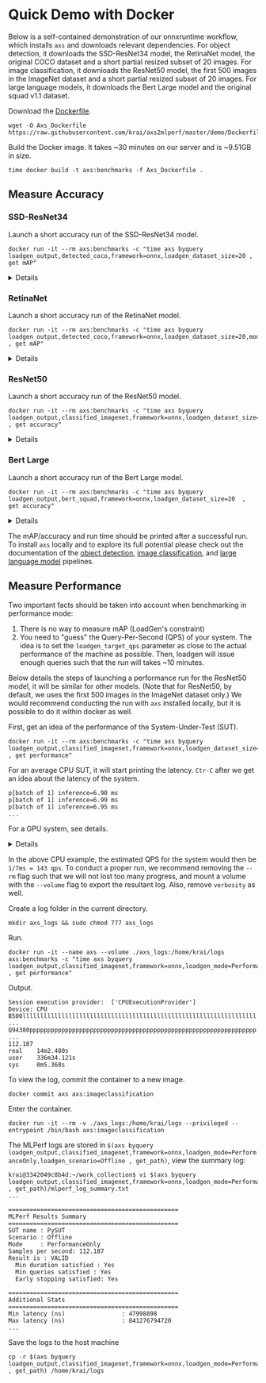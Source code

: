 # Quick Demo with Docker

Below is a self-contained demonstration of our onnxruntime workflow, which installs `axs` and downloads relevant dependencies. For object detection, it downloads the SSD-ResNet34 model, the RetinaNet model, the original COCO dataset and a short partial resized subset of 20 images. For image classification, it downloads the ResNet50 model, the first 500 images in the ImageNet dataset and a short partial resized subset of 20 images. For large language models, it downloads the Bert Large model and the original squad v1.1 dataset.

Download the [Dockerfile](Dockerfile).
```
wget -O Axs_Dockerfile https://raw.githubusercontent.com/krai/axs2mlperf/master/demo/Dockerfile
```

Build the Docker image. It takes ~30 minutes on our server and is ~9.51GB in size.
```
time docker build -t axs:benchmarks -f Axs_Dockerfile .
```

## Measure Accuracy

### SSD-ResNet34
Launch a short accuracy run of the SSD-ResNet34 model.
```
docker run -it --rm axs:benchmarks -c "time axs byquery loadgen_output,detected_coco,framework=onnx,loadgen_dataset_size=20 , get mAP"
```
<details>
mAP value and run time
<pre>
22.852

real    0m26.530s
user    3m14.439s
sys     0m2.866s
</pre>
</details>

### RetinaNet
Launch a short accuracy run of the RetinaNet model.
```
docker run -it --rm axs:benchmarks -c "time axs byquery loadgen_output,detected_coco,framework=onnx,loadgen_dataset_size=20,model_name=retinanet_coco , get mAP"
```
<details>
mAP value and run time
<pre>
34.671

real    0m20.131s
user    2m24.876s
sys     0m3.220s
</pre>
</details>

### ResNet50
Launch a short accuracy run of the ResNet50 model.
```
docker run -it --rm axs:benchmarks -c "time axs byquery loadgen_output,classified_imagenet,framework=onnx,loadgen_dataset_size=20  , get accuracy"
```
<details>
accuracy and run time
<pre>
85.0

real    0m1.099s
user    0m5.070s
sys     0m2.685s
</pre>
</details>

### Bert Large
Launch a short accuracy run of the Bert Large model.
```
docker run -it --rm axs:benchmarks -c "time axs byquery loadgen_output,bert_squad,framework=onnx,loadgen_dataset_size=20  , get accuracy"
```
<details>
accuracy and run time
<pre>
85.0

real    0m30.967s
user    3m2.495s
sys     0m5.295s
</pre>
</details>

The mAP/accuracy and run time should be printed after a successful run. To install `axs` locally and to explore its full potential please check out the documentation of the [object detection](../object_detection_onnx_loadgen_py/README.md), [image classification](../image_classification_onnx_loadgen_py/README.md), and [large language model](../bert_squad_onnxruntime_loadgen_py/README.md) pipelines.


## Measure Performance

Two important facts should be taken into account when benchmarking in performance mode:
1. There is no way to measure mAP (LoadGen's constraint)
2. You need to "guess" the Query-Per-Second (QPS) of your system. The idea is to set the `loadgen_target_qps` parameter as close to the actual performance of the machine as possible. Then, loadgen will issue enough queries such that the run will takes ~10 minutes.

Below details the steps of launching a performance run for the ResNet50 model, it will be similar for other models. (Note that for ResNet50, by default, we uses the first 500 images in the ImageNet dataset only.) We would recommend conducting the run with `axs` installed locally, but it is possible to do it within docker as well.

First, get an idea of the performance of the System-Under-Test (SUT).
```
docker run -it --rm axs:benchmarks -c "time axs byquery loadgen_output,classified_imagenet,framework=onnx,loadgen_dataset_size=20,loadgen_mode=PerformanceOnly,loadgen_scenario=Offline,loadgen_target_qps=1 , get performance"
```

For an average CPU SUT, it will start printing the latency. `Ctr-C` after we get an idea about the latency of the system.
```
p[batch of 1] inference=6.90 ms
p[batch of 1] inference=6.99 ms
p[batch of 1] inference=6.95 ms
...
```

For a GPU system, see details.
<details>
For a GPU system, it will probably finish the run much quicker. Assuming the use of nvidia gpu, to check the GPU is visible within the docker container:
<pre>
docker run -it --rm --privileged --gpus all axs:benchmarks -c "nvidia-smi"
</pre>
Or,
<pre>
docker run -it --rm --privileged --gpus all axs:benchmarks -c "time axs byquery shell_tool,can_gpu , run"
</pre>

To run with GPU:
<pre>
docker run -it --rm --privileged --gpus all axs:benchmarks -c "time axs byquery loadgen_output,classified_imagenet,framework=onnx,loadgen_dataset_size=20,loadgen_mode=PerformanceOnly,loadgen_scenario=Offline,loadgen_target_qps=1,verbosity=1,execution_device=gpu,cuda , get performance"
</pre>
</details>

In the above CPU example, the estimated QPS for the system would then be `1/7ms = 143 qps`. To conduct a proper run, we recommend removing the `--rm` flag such that we will not lost too many progress, and mount a volume with the `--volume` flag to export the resultant log. Also, remove `verbosity` as well.

Create a log folder in the current directory.
```
mkdir axs_logs && sudo chmod 777 axs_logs
```

Run.
```
docker run -it --name axs --volume ./axs_logs:/home/krai/logs axs:benchmarks -c "time axs byquery loadgen_output,classified_imagenet,framework=onnx,loadgen_mode=PerformanceOnly,loadgen_scenario=Offline,loadgen_dataset_size=500,loadgen_buffer_size=1024,verbosity=1,loadgen_target_qps=143 , get performance"
```

Output.
```
Session execution provider:  ['CPUExecutionProvider']
Device: CPU
B500llllllllllllllllllllllllllllllllllllllllllllllllllllllllllllllllll
...
Q94380pppppppppppppppppppppppppppppppppppppppppppppppppppppppppppppppp
...
112.187
real    14m2.480s
user    336m34.121s
sys     0m5.368s
```

To view the log, commit the container to a new image.
```
docker commit axs axs:imageclassification
```

Enter the container.
```
docker run -it --rm -v ./axs_logs:/home/krai/logs --privileged --entrypoint /bin/bash axs:imageclassification
```

The MLPerf logs are stored in `$(axs byquery loadgen_output,classified_imagenet,framework=onnx,loadgen_mode=PerformanceOnly,loadgen_scenario=Offline , get_path)`, view the summary log:
```
krai@3342049c8b4d:~/work_collection$ vi $(axs byquery loadgen_output,classified_imagenet,framework=onnx,loadgen_mode=PerformanceOnly,loadgen_scenario=Offline , get_path)/mlperf_log_summary.txt
...

================================================
MLPerf Results Summary
================================================
SUT name : PySUT
Scenario : Offline
Mode     : PerformanceOnly
Samples per second: 112.187
Result is : VALID
  Min duration satisfied : Yes
  Min queries satisfied : Yes
  Early stopping satisfied: Yes

================================================
Additional Stats
================================================
Min latency (ns)                : 47998898
Max latency (ns)                : 841276794720
...
```

Save the logs to the host machine
```
cp -r $(axs byquery loadgen_output,classified_imagenet,framework=onnx,loadgen_mode=PerformanceOnly,loadgen_scenario=Offline , get_path) /home/krai/logs
```
